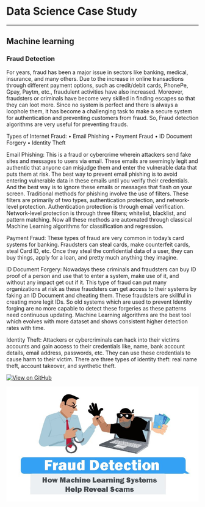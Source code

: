 # Data Science Case Study
---
## Machine learning

### Fraud Detection

For years, fraud has been a major issue in sectors like banking, medical, insurance, and many others. Due to the increase in online transactions through different payment options, such as credit/debit cards, PhonePe, Gpay, Paytm, etc., fraudulent activities have also increased. Moreover, fraudsters or criminals have become very skilled in finding escapes so that they can loot more. Since no system is perfect and there is always a loophole them, it has become a challenging task to make a secure system for authentication and preventing customers from fraud. So, Fraud detection algorithms are very useful for preventing frauds.

Types of Internet Fraud:
•	Email Phishing
•	Payment Fraud
•	ID Document Forgery
•	Identity Theft 

Email Phishing: This is a fraud or cybercrime wherein attackers send fake sites and messages to users via email. These emails are seemingly legit and authentic that anyone can misjudge them and enter the vulnerable data that puts them at risk. The best way to prevent email phishing is to avoid entering vulnerable data in these emails until you verify their credentials. And the best way is to ignore these emails or messages that flash on your screen. Traditional methods for phishing involve the use of filters. These filters are primarily of two types, authentication protection, and network-level protection. Authentication protection is through email verification. Network-level protection is through three filters; whitelist, blacklist, and pattern matching. Now all these methods are automated through classical Machine Learning algorithms for classification and regression. 

Payment Fraud: These types of fraud are very common in today’s card systems for banking. Fraudsters can steal cards, make counterfeit cards, steal Card ID, etc. Once they steal the confidential data of a user, they can buy things, apply for a loan, and pretty much anything they imagine. 

ID Document Forgery: Nowadays these criminals and fraudsters can buy ID proof of a person and use that to enter a system, make use of it, and without any impact get out if it. This type of fraud can put many organizations at risk as these fraudsters can get access to their systems by faking an ID Document and cheating them. These fraudsters are skillful in creating more legit IDs. So old systems which are used to prevent Identity forging are no more capable to detect these forgeries as these patterns need continuous updating. Machine Learning algorithms are the best tool which evolves with more dataset and shows consistent higher detection rates with time. 

Identity Theft: Attackers or cybercriminals can hack into their victims accounts and gain access to their credentials like, name, bank account details, email address, passwords, etc. They can use these credentials to cause harm to their victim. There are three types of identity theft: real name theft, account takeover, and synthetic theft.


[![View on GitHub](https://img.shields.io/badge/GitHub-View_on_GitHub-blue?logo=GitHub)](https://github.com/santoshkurakula86/fraud_detection.git)

<left><img src="/assets/img/fd.jpeg"/></left>




